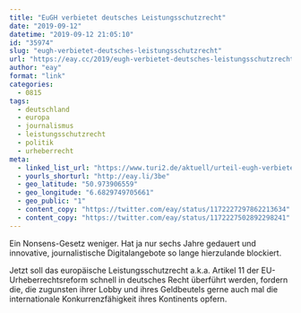 ```yaml
---
title: "EuGH verbietet deutsches Leistungsschutzrecht"
date: "2019-09-12"
datetime: "2019-09-12 21:05:10"
id: "35974"
slug: "eugh-verbietet-deutsches-leistungsschutzrecht"
url: "https://eay.cc/2019/eugh-verbietet-deutsches-leistungsschutzrecht/"
author: "eay"
format: "link"
categories:
  - 0815
tags:
  - deutschland
  - europa
  - journalismus
  - leistungsschutzrecht
  - politik
  - urheberrecht
meta:
  - linked_list_url: "https://www.turi2.de/aktuell/urteil-eugh-verbietet-deutsches-leistungsschutzrecht/"
  - yourls_shorturl: "http://eay.li/3be"
  - geo_latitude: "50.973906559"
  - geo_longitude: "6.6829749705661"
  - geo_public: "1"
  - content_copy: "https://twitter.com/eay/status/1172227297862213634"
  - content_copy: "https://twitter.com/eay/status/1172227502892298241"
---
```


Ein Nonsens-Gesetz weniger. Hat ja nur sechs Jahre gedauert und innovative, journalistische Digital­angebote so lange hierzulande blockiert.

Jetzt soll das europäische Leistungs­schutzrecht a.k.a. Artikel 11 der EU-Urheber­rechtsreform schnell in deutsches Recht überführt werden, fordern die, die zugunsten ihrer Lobby und ihres Geldbeutels gerne auch mal die internationale Konkurrenz­fähigkeit ihres Kontinents opfern.
